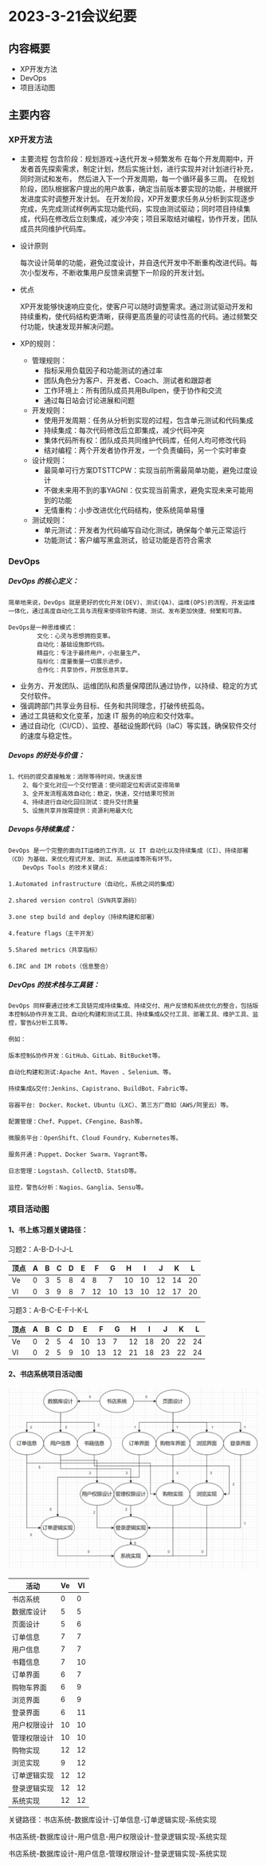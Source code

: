 # 2023-3-21会议纪要

## 内容概要

* XP开发方法
* DevOps
* 项目活动图

## 主要内容

### XP开发方法

* 主要流程
  包含阶段：规划游戏->迭代开发->频繁发布
  在每个开发周期中，开发者首先探索需求，制定计划，然后实施计划，进行实现并对计划进行补充，同时测试和发布，  然后进入下一个开发周期，每一个循环最多三周。
  在规划阶段，团队根据客户提出的用户故事，确定当前版本要实现的功能，并根据开发进度实时调整开发计划。
  在开发阶段，XP开发要求任务从分析到实现逐步完成，先完成测试样例再实现功能代码，实现由测试驱动；同时项目持续集成，代码在修改后立刻集成，减少冲突；项目采取结对编程，协作开发，团队成员共同维护代码库。
* 设计原则

  每次设计简单的功能，避免过度设计，并自迭代开发中不断重构改进代码。每次小型发布，不断收集用户反馈来调整下一阶段的开发计划。
* 优点

  XP开发能够快速响应变化，使客户可以随时调整需求。通过测试驱动开发和持续重构，使代码结构更清晰，获得更高质量的可读性高的代码。通过频繁交付功能，快速发现并解决问题。
* XP的规则：

  * 管理规则：
    * 指标采用负载因子和功能测试的通过率
    * 团队角色分为客户、开发者、Coach、测试者和跟踪者
    * 工作环境上：所有团队成员共用Bullpen，便于协作和交流
    * 通过每日站会讨论进展和问题
  * 开发规则：
    * 使用开发周期：任务从分析到实现的过程，包含单元测试和代码集成
    * 持续集成：每次代码修改后立即集成，减少代码冲突
    * 集体代码所有权：团队成员共同维护代码库，任何人均可修改代码
    * 结对编程：两个开发者协作开发，一个负责编码，另一个实时审查
  * 设计规则：
    * 最简单可行方案DTSTTCPW：实现当前所需最简单功能，避免过度设计
    * 不做未来用不到的事YAGNI：仅实现当前需求，避免实现未来可能用到的功能
    * 无情重构：小步改进优化代码结构，使系统简单易懂
  * 测试规则：
    * 单元测试：开发者为代码编写自动化测试，确保每个单元正常运行
    * 功能测试：客户编写黑盒测试，验证功能是否符合需求

### DevOps

##### DevOps 的核心定义：

    简单地来说，DevOps 就是更好的优化开发(DEV)、测试(QA)、运维(OPS)的流程，开发运维一体化，通过高度自动化工具与流程来使得软件构建、测试、发布更加快捷、频繁和可靠。

    DevOps是一种思维模式：
			文化：心灵与思想拥抱变革。
			自动化：基础设施即代码。
			精益化：专注于最终用户，小批量生产。
			指标化：度量衡量一切展示进步。
			合作化：共享协作，开放信息共享。

- 业务方、开发团队、运维团队和质量保障团队通过协作，以持续、稳定的方式交付软件。
- 强调跨部门共享业务目标、任务和共同理念，打破传统孤岛。
- 通过工具链和文化变革，加速 IT 服务的响应和交付效率。
- 通过自动化（CI/CD）、监控、基础设施即代码（IaC）等实践，确保软件交付的速度与稳定性。

##### Devops 的好处与价值：

    1、代码的提交直接触发：消除等待时间，快速反馈
		2、每个变化对应一个交付管道：使问题定位和调试变得简单
		3、全开发流程高效自动化：稳定，快速，交付结果可预测
		4、持续进行自动化回归测试：提升交付质量
		5、设施共享并按需提供：资源利用最大化

##### Devops与持续集成：

    DevOps 是一个完整的面向IT运维的工作流，以 IT 自动化以及持续集成（CI）、持续部署（CD）为基础，来优化程式开发、测试、系统运维等所有环节。
		DevOps Tools 的技术关键点:

    1.Automated infrastructure（自动化，系统之间的集成）

    2.shared version control（SVN共享源码）

    3.one step build and deploy（持续构建和部署）

    4.feature flags（主干开发）

    5.Shared metrics（共享指标）

    6.IRC and IM robots（信息整合）

##### DevOps 的技术栈与工具链：

    DevOps 同样要通过技术工具链完成持续集成、持续交付、用户反馈和系统优化的整合，包括版本控制&协作开发工具、自动化构建和测试工具、持续集成&交付工具、部署工具、维护工具、监控，警告&分析工具等。

    例如：

    版本控制&协作开发：GitHub、GitLab、BitBucket等。

    自动化构建和测试:Apache Ant、Maven 、Selenium、等。

    持续集成&交付:Jenkins、Capistrano、BuildBot、Fabric等。

    容器平台: Docker、Rocket、Ubuntu（LXC）、第三方厂商如（AWS/阿里云）等。

    配置管理：Chef、Puppet、CFengine、Bash等。

    微服务平台：OpenShift、Cloud Foundry、Kubernetes等。

    服务开通：Puppet、Docker Swarm、Vagrant等。

    日志管理：Logstash、CollectD、StatsD等。

    监控，警告&分析：Nagios、Ganglia、Sensu等。

### 项目活动图

#### 1、书上练习题关键路径：

习题2：A-B-D-I-J-L

| 顶点 | A | B | C | D | E | F  | G  | H  | I  | J  | K  | L  |
| ---- | - | - | - | - | - | -- | -- | -- | -- | -- | -- | -- |
| Ve   | 0 | 3 | 5 | 8 | 4 | 8  | 7  | 10 | 10 | 12 | 14 | 20 |
| Vl   | 0 | 3 | 9 | 8 | 7 | 12 | 10 | 13 | 10 | 12 | 17 | 20 |

习题3：A-B-C-E-F-I-K-L

| 顶点 | A | B | C | D | E  | F  | G  | H  | I  | J  | K  | L  |
| ---- | - | - | - | - | -- | -- | -- | -- | -- | -- | -- | -- |
| Ve   | 0 | 2 | 5 | 4 | 10 | 13 | 7  | 12 | 18 | 20 | 22 | 24 |
| Vl   | 0 | 2 | 5 | 9 | 10 | 13 | 12 | 21 | 18 | 23 | 22 | 24 |

#### 2、书店系统项目活动图

![1742544649489](./image/2025-3-21/1742544649489.png)

| 活动         | Ve | Vl |
| ------------ | -- | -- |
| 书店系统     | 0  | 0  |
| 数据库设计   | 5  | 5  |
| 页面设计     | 5  | 6  |
| 订单信息     | 7  | 7  |
| 用户信息     | 7  | 7  |
| 书籍信息     | 7  | 10 |
| 订单界面     | 6  | 7  |
| 购物车界面   | 6  | 9  |
| 浏览界面     | 6  | 9  |
| 登录界面     | 6  | 11 |
| 用户权限设计 | 10 | 10 |
| 管理权限设计 | 10 | 10 |
| 购物实现     | 12 | 12 |
| 浏览实现     | 9  | 12 |
| 订单逻辑实现 | 12 | 12 |
| 登录逻辑实现 | 12 | 12 |
| 系统实现     | 12 | 12 |

关键路径：书店系统-数据库设计-订单信息-订单逻辑实现-系统实现

书店系统-数据库设计-用户信息-用户权限设计-登录逻辑实现-系统实现

书店系统-数据库设计-用户信息-管理权限设计-登录逻辑实现-系统实现

